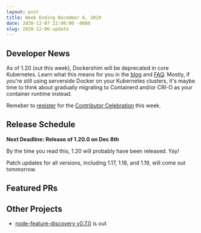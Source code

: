 ```yaml
---
layout: post
title: Week Ending December 6, 2020
date: 2020-12-07 22:00:00 -0000
slug: 2020-12-06-update
---
```


## Developer News

As of 1.20 (out this week), Dockershim will be deprecated in core Kubernetes.
Learn what this means for you in the [blog](https://kubernetes.io/blog/2020/12/02/dont-panic-kubernetes-and-docker/) and [FAQ](https://kubernetes.io/blog/2020/12/02/dockershim-faq/).  Mostly, if you're still
using serverside Docker on your Kubernetes clusters, it's maybe time to think
about gradually migrating to Containerd and/or CRI-O as your container runtime
instead.

Remeber to [register](https://forms.gle/51tqQgxuHxLaeU1P8) for the [Contributor Celebration](https://k8s.dev/celebration) this week.

## Release Schedule

**Next Deadline: Release of 1.20.0 on Dec 8th**

By the time you read this, 1.20 will probably have been released. Yay!

Patch updates for all versions, including 1.17, 1.18, and 1.19, will come out tommorrow.

## Featured PRs



## Other Projects

* [node-feature-discovery v0.7.0](https://github.com/kubernetes-sigs/node-feature-discovery/releases/tag/v0.7.0) is out
